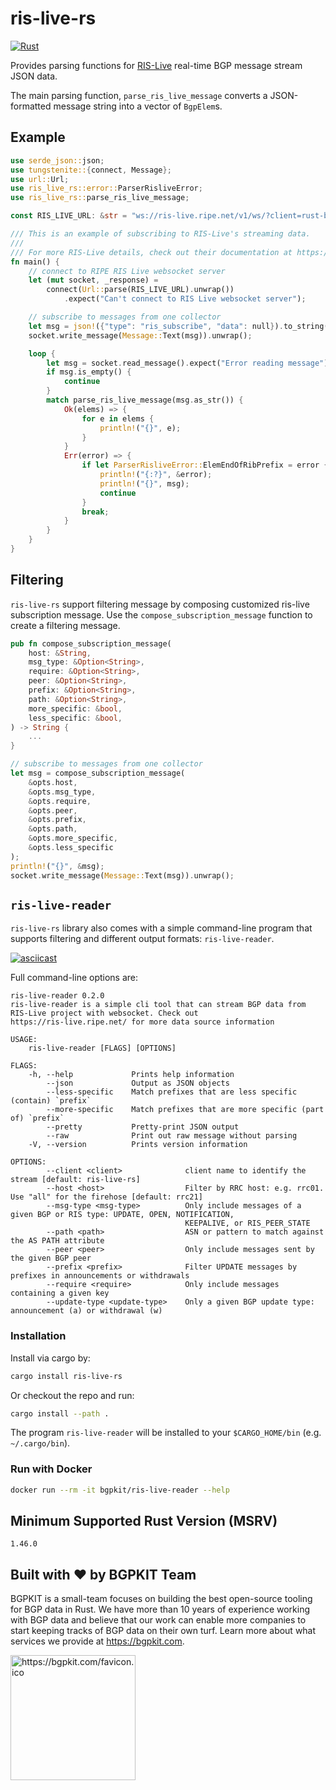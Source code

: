 # ris-live-rs

[![Rust](https://github.com/bgpkit/ris-live-rs/actions/workflows/rust.yml/badge.svg)](https://github.com/bgpkit/ris-live-rs/actions/workflows/rust.yml)

Provides parsing functions for [RIS-Live](https://ris-live.ripe.net/manual/) real-time
BGP message stream JSON data.

The main parsing function, `parse_ris_live_message` converts a JSON-formatted message string into a
vector of `BgpElem`s.

## Example

```rust
use serde_json::json;
use tungstenite::{connect, Message};
use url::Url;
use ris_live_rs::error::ParserRisliveError;
use ris_live_rs::parse_ris_live_message;

const RIS_LIVE_URL: &str = "ws://ris-live.ripe.net/v1/ws/?client=rust-bgpkit-parser";

/// This is an example of subscribing to RIS-Live's streaming data.
///
/// For more RIS-Live details, check out their documentation at https://ris-live.ripe.net/manual/
fn main() {
    // connect to RIPE RIS Live websocket server
    let (mut socket, _response) =
        connect(Url::parse(RIS_LIVE_URL).unwrap())
            .expect("Can't connect to RIS Live websocket server");

    // subscribe to messages from one collector
    let msg = json!({"type": "ris_subscribe", "data": null}).to_string();
    socket.write_message(Message::Text(msg)).unwrap();

    loop {
        let msg = socket.read_message().expect("Error reading message").to_string();
        if msg.is_empty() {
            continue
        }
        match parse_ris_live_message(msg.as_str()) {
            Ok(elems) => {
                for e in elems {
                    println!("{}", e);
                }
            }
            Err(error) => {
                if let ParserRisliveError::ElemEndOfRibPrefix = error {
                    println!("{:?}", &error);
                    println!("{}", msg);
                    continue
                }
                break;
            }
        }
    }
}
```

## Filtering

`ris-live-rs` support filtering message by composing customized 
ris-live subscription message. Use the `compose_subscription_message`
function to create a filtering message.

```rust
pub fn compose_subscription_message(
    host: &String,
    msg_type: &Option<String>,
    require: &Option<String>,
    peer: &Option<String>,
    prefix: &Option<String>,
    path: &Option<String>,
    more_specific: &bool,
    less_specific: &bool,
) -> String {
    ...
}

// subscribe to messages from one collector
let msg = compose_subscription_message(
    &opts.host,
    &opts.msg_type,
    &opts.require,
    &opts.peer,
    &opts.prefix,
    &opts.path,
    &opts.more_specific,
    &opts.less_specific
);
println!("{}", &msg);
socket.write_message(Message::Text(msg)).unwrap();
```

## `ris-live-reader`

`ris-live-rs` library also comes with a simple command-line program 
that supports filtering and different output formats: `ris-live-reader`.

[![asciicast](https://asciinema.org/a/zAxCUmUko9H7T8KM9qFY77uPo.svg)](https://asciinema.org/a/zAxCUmUko9H7T8KM9qFY77uPo)

Full command-line options are:
```
ris-live-reader 0.2.0
ris-live-reader is a simple cli tool that can stream BGP data from RIS-Live project with websocket. Check out
https://ris-live.ripe.net/ for more data source information

USAGE:
    ris-live-reader [FLAGS] [OPTIONS]

FLAGS:
    -h, --help             Prints help information
        --json             Output as JSON objects
        --less-specific    Match prefixes that are less specific (contain) `prefix`
        --more-specific    Match prefixes that are more specific (part of) `prefix`
        --pretty           Pretty-print JSON output
        --raw              Print out raw message without parsing
    -V, --version          Prints version information

OPTIONS:
        --client <client>              client name to identify the stream [default: ris-live-rs]
        --host <host>                  Filter by RRC host: e.g. rrc01. Use "all" for the firehose [default: rrc21]
        --msg-type <msg-type>          Only include messages of a given BGP or RIS type: UPDATE, OPEN, NOTIFICATION,
                                       KEEPALIVE, or RIS_PEER_STATE
        --path <path>                  ASN or pattern to match against the AS PATH attribute
        --peer <peer>                  Only include messages sent by the given BGP peer
        --prefix <prefix>              Filter UPDATE messages by prefixes in announcements or withdrawals
        --require <require>            Only include messages containing a given key
        --update-type <update-type>    Only a given BGP update type: announcement (a) or withdrawal (w)
```

### Installation

Install via cargo by:
```bash
cargo install ris-live-rs
```

Or checkout the repo and run: 
```bash
cargo install --path .
```

The program `ris-live-reader` will be installed to your `$CARGO_HOME/bin` (e.g. `~/.cargo/bin`).

### Run with Docker

```bash
docker run --rm -it bgpkit/ris-live-reader --help
```

## Minimum Supported Rust Version (MSRV)

`1.46.0`

## Built with ❤️ by BGPKIT Team

BGPKIT is a small-team focuses on building the best open-source tooling for BGP data in Rust. We have more than 10 years of
experience working with BGP data and believe that our work can enable more companies to start keeping tracks of BGP data
on their own turf. Learn more about what services we provide at https://bgpkit.com.

<a href="https://bgpkit.com"><img src="https://bgpkit.com/Original%20Logo%20Cropped.png" alt="https://bgpkit.com/favicon.ico" width="200"/></a>
